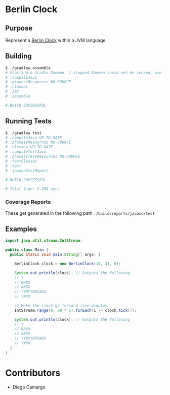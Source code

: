 # Berlin Clock

## Purpose
Represent a [Berlin Clock](https://en.wikipedia.org/wiki/Mengenlehreuhr) within a JVM language

## Building
```bash
$ ./gradlew assemble
# Starting a Gradle Daemon, 1 stopped Daemon could not be reused, use --status for details
# :compileJava
# :processResources NO-SOURCE
# :classes
# :jar
# :assemble

# BUILD SUCCESSFUL

```

## Running Tests
```bash
$ ./gradlew test
# :compileJava UP-TO-DATE
# :processResources NO-SOURCE
# :classes UP-TO-DATE
# :compileTestJava
# :processTestResources NO-SOURCE
# :testClasses
# :test
# :jacocoTestReport

# BUILD SUCCESSFUL

# Total time: 2.284 secs
```

### Coverage Reports
These get generated in the following path `./build/reports/jacoco/test`

## Examples
```java
import java.util.stream.IntStream;

public class Main {
  public static void main(String[] args) {

    BerlinClock clock = new BerlinClock(10, 31, 0);

    System.out.println(clock); // Outputs the following
    // Y
    // RRXX
    // XXXX
    // YYRYYRXXXXX
    // YXXX

    // Make the clock go forward five minutes
    IntStream.range(0, 60 * 5).forEach(i -> clock.tick());

    System.out.println(clock); // Outputs the following
    // Y
    // RRXX
    // XXXX
    // YYRYYRYXXXX
    // YXXX
  }
}

```

# Contributors

- Diego Camargo
